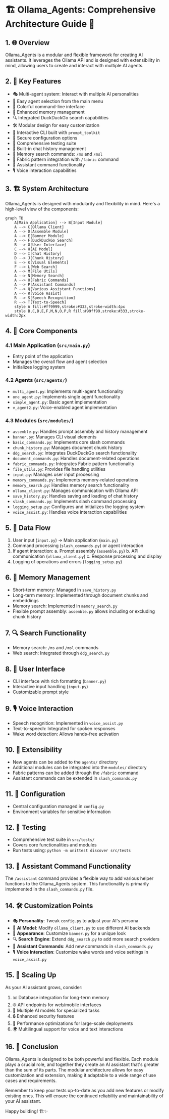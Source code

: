 # 🏗️ Ollama_Agents: Comprehensive Architecture Guide 🤖

## 1. 🌐 Overview

Ollama_Agents is a modular and flexible framework for creating AI assistants. It leverages the Ollama API and is designed with extensibility in mind, allowing users to create and interact with multiple AI agents.

## 2. 🚀 Key Features

- 🎭 Multi-agent system: Interact with multiple AI personalities
- 🔀 Easy agent selection from the main menu
- 🎨 Colorful command-line interface
- 🧠 Enhanced memory management
- 🔍 Integrated DuckDuckGo search capabilities
- 🛠️ Modular design for easy customization
- 💬 Interactive CLI built with `prompt_toolkit`
- 🔐 Secure configuration options
- 🧪 Comprehensive testing suite
- 📜 Built-in chat history management
- 🔎 Memory search commands: `/ms` and `/msl`
- 🧵 Fabric pattern integration with `/fabric` command
- 🤖 Assistant command functionality
- 🎙️ Voice interaction capabilities

## 3. 🏗️ System Architecture

Ollama_Agents is designed with modularity and flexibility in mind. Here's a high-level view of the components:

```mermaid
graph TD
    A[Main Application] --> B[Input Module]
    A --> C[Ollama Client]
    A --> D[Assemble Module]
    A --> E[Banner Module]
    A --> F[DuckDuckGo Search]
    B --> G[User Interface]
    C --> H[AI Model]
    D --> I[Chat History]
    D --> J[Chunk History]
    E --> K[Visual Elements]
    F --> L[Web Search]
    A --> M[File Utils]
    A --> N[Memory Search]
    A --> O[Fabric Commands]
    A --> P[Assistant Commands]
    P --> Q[Various Assistant Functions]
    A --> R[Voice Assist]
    R --> S[Speech Recognition]
    R --> T[Text-to-Speech]
    style A fill:#ff9999,stroke:#333,stroke-width:4px
    style B,C,D,E,F,M,N,O,P,R fill:#99ff99,stroke:#333,stroke-width:2px
```

## 4. 🧱 Core Components

### 4.1 Main Application (`src/main.py`)
- Entry point of the application
- Manages the overall flow and agent selection
- Initializes logging system

### 4.2 Agents (`src/agents/`)
- `multi_agent.py`: Implements multi-agent functionality
- `one_agent.py`: Implements single agent functionality
- `simple_agent.py`: Basic agent implementation
- `v_agent2.py`: Voice-enabled agent implementation

### 4.3 Modules (`src/modules/`)
- `assemble.py`: Handles prompt assembly and history management
- `banner.py`: Manages CLI visual elements
- `basic_commands.py`: Implements core slash commands
- `chunk_history.py`: Manages document chunk history
- `ddg_search.py`: Integrates DuckDuckGo search functionality
- `document_commands.py`: Handles document-related operations
- `fabric_commands.py`: Integrates Fabric pattern functionality
- `file_utils.py`: Provides file handling utilities
- `input.py`: Manages user input processing
- `memory_commands.py`: Implements memory-related operations
- `memory_search.py`: Handles memory search functionality
- `ollama_client.py`: Manages communication with Ollama API
- `save_history.py`: Handles saving and loading of chat history
- `slash_commands.py`: Implements slash command processing
- `logging_setup.py`: Configures and initializes the logging system
- `voice_assist.py`: Handles voice interaction capabilities

## 5. 🔄 Data Flow

1. User input (`input.py`) → Main application (`main.py`)
2. Command processing (`slash_commands.py`) or agent interaction
3. If agent interaction:
   a. Prompt assembly (`assemble.py`)
   b. API communication (`ollama_client.py`)
   c. Response processing and display
4. Logging of operations and errors (`logging_setup.py`)

## 6. 🧠 Memory Management

- Short-term memory: Managed in `save_history.py`
- Long-term memory: Implemented through document chunks and embeddings
- Memory search: Implemented in `memory_search.py`
- Flexible prompt assembly: `assemble.py` allows including or excluding chunk history

## 7. 🔍 Search Functionality

- Memory search: `/ms` and `/msl` commands
- Web search: Integrated through `ddg_search.py`

## 8. 🎨 User Interface

- CLI interface with rich formatting (`banner.py`)
- Interactive input handling (`input.py`)
- Customizable prompt style

## 9. 🎙️ Voice Interaction

- Speech recognition: Implemented in `voice_assist.py`
- Text-to-speech: Integrated for spoken responses
- Wake word detection: Allows hands-free activation

## 10. 🔧 Extensibility

- New agents can be added to the `agents/` directory
- Additional modules can be integrated into the `modules/` directory
- Fabric patterns can be added through the `/fabric` command
- Assistant commands can be extended in `slash_commands.py`

## 11. 🔐 Configuration

- Central configuration managed in `config.py`
- Environment variables for sensitive information

## 12. 🧪 Testing

- Comprehensive test suite in `src/tests/`
- Covers core functionalities and modules
- Run tests using: `python -m unittest discover src/tests`

## 13. 🤖 Assistant Command Functionality

The `/assistant` command provides a flexible way to add various helper functions to the Ollama_Agents system. This functionality is primarily implemented in the `slash_commands.py` file.

## 14. 🛠️ Customization Points

- 🎭 **Personality**: Tweak `config.py` to adjust your AI's persona
- 🧠 **AI Model**: Modify `ollama_client.py` to use different AI backends
- 🌈 **Appearance**: Customize `banner.py` for a unique look
- 🔍 **Search Engine**: Extend `ddg_search.py` to add more search providers
- 🤖 **Assistant Commands**: Add new commands in `slash_commands.py`
- 🎙️ **Voice Interaction**: Customize wake words and voice settings in `voice_assist.py`

## 15. 🚀 Scaling Up

As your AI assistant grows, consider:

1. 📊 Database integration for long-term memory
2. 🌐 API endpoints for web/mobile interfaces
3. 🧠 Multiple AI models for specialized tasks
4. 🔒 Enhanced security features
5. 🔧 Performance optimizations for large-scale deployments
6. 🌍 Multilingual support for voice and text interactions

## 16. 🎉 Conclusion

Ollama_Agents is designed to be both powerful and flexible. Each module plays a crucial role, and together they create an AI assistant that's greater than the sum of its parts. The modular architecture allows for easy customization and extension, making it adaptable to a wide range of use cases and requirements.

Remember to keep your tests up-to-date as you add new features or modify existing ones. This will ensure the continued reliability and maintainability of your AI assistant.

Happy building! 🏗️✨
